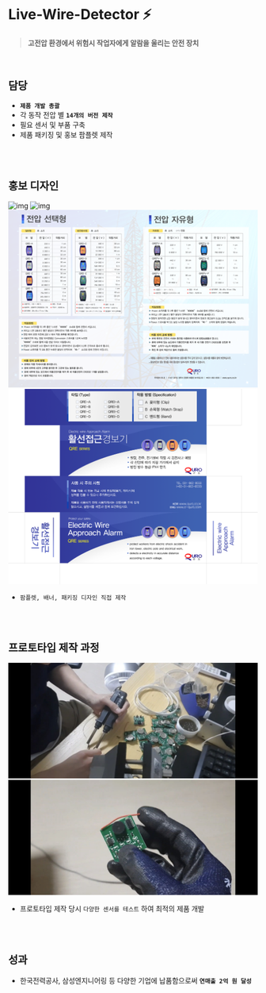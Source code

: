 # Live-Wire-Detector ⚡
 >  **고전압 환경에서 위험시 작업자에게 알람을 울리는 안전 장치**


<br />

## 담당
- **```제품 개발 총괄```**
- 각 동작 전압 별 **```14개의 버전 제작```**
- 필요 센서 및 부품 구축
- 제품 패키징 및 홍보 팜플렛 제작


<br />
<br />

## 홍보 디자인
![img](./docs/images/1.png)
![img](./docs/images/2.png)
![img](./docs/images/3.png)
![img](./docs/images/6.png)

- ```팜플렛, 배너, 패키징 디자인 직접 제작```


<br />
<br />

## 프로토타입 제작 과정
![img](./docs/images/4.jpg)
![img](./docs/images/5.png)

- 프로토타입 제작 당시 ```다양한 센서를 테스트``` 하여 최적의 제품 개발

<br />
<br />

## 성과
- 한국전력공사, 삼성엔지니어링 등 다양한 기업에 납품함으로써 **```연매출 2억 원 달성```**